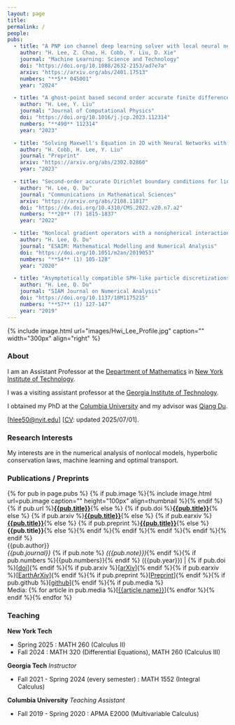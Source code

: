 ```yaml
---
layout: page
title:
permalink: /
people:
pubs:
  - title: "A PNP ion channel deep learning solver with local neural network and finite element input data"
    author: "H. Lee, Z. Chao, H. Cobb, Y. Liu, D. Xie"
    journal: "Machine Learning: Science and Technology"
    doi: "https://doi.org/10.1088/2632-2153/ad7e7a"
    arxiv: "https://arxiv.org/abs/2401.17513"
    numbers: "**5** 045001"
    year: "2024"

  - title: "A ghost-point based second order accurate finite difference method on uniform orthogonal grids for electromagnetic scattering around curved perfect electric conductors with corners"
    author: "H. Lee, Y. Liu"
    journal: "Journal of Computational Physics"
    doi: "https://doi.org/10.1016/j.jcp.2023.112314"
    numbers: "**490** 112314"
    year: "2023"

  - title: "Solving Maxwell's Equation in 2D with Neural Networks with Local Converging Inputs"
    author: "H. Cobb, H. Lee, Y. Liu"
    journal: "Preprint"
    arxiv: "https://arxiv.org/abs/2302.02860"
    year: "2023"

  - title: "Second-order accurate Dirichlet boundary conditions for linear nonlocal diffusion problems"
    author: "H. Lee, Q. Du"
    journal: "Communications in Mathematical Sciences"
    arxiv: "https://arxiv.org/abs/2108.11817"
    doi: "https://dx.doi.org/10.4310/CMS.2022.v20.n7.a2"
    numbers: "**20** (7) 1815-1837"
    year: "2022"

  - title: "Nonlocal gradient operators with a nonspherical interaction neighborhood and their applications"
    author: "H. Lee, Q. Du"
    journal: "ESAIM: Mathematical Modelling and Numerical Analysis"
    doi: "https://doi.org/10.1051/m2an/2019053"
    numbers: "**54** (1) 105-128"
    year: "2020"

  - title: "Asymptotically compatible SPH-like particle discretizations of one dimensional linear advection models"
    author: "H. Lee, Q. Du"
    journal: "SIAM Journal on Numerical Analysis"
    doi: "https://doi.org/10.1137/18M1175215"
    numbers: "**57** (1) 127-147"
    year: "2019"
---
```


{% include image.html url="images/Hwi_Lee_Profile.jpg" caption="" width="300px" align="right" %}

### About

I am an Assistant Professor at the [Department of Mathematics]
in [New York Institute of Technology].

I was a visiting assistant professor at the [Georgia Institute of Technology].

I obtained my PhD at the [Columbia University] and my
advisor was [Qiang Du].

[[hlee50@nyit.edu]] [[CV]: updated 2025/07/01].

### Research Interests

My interests are in the numerical analysis of nonlocal models, hyperbolic conservation laws, machine learning and optimal transport.

### Publications / Preprints

{% for pub in page.pubs %}
{% if pub.image %}{% include image.html url=pub.image caption="" height="100px" align=thumbnail %}{% endif %}
{% if pub.url %}[**{{pub.title}}**]({{pub.url}}){% else %}
{% if pub.doi %}[**{{pub.title}}**]({{pub.doi}}){% else %}
{% if pub.arxiv %}[**{{pub.title}}**]({{pub.arxiv}}){% else %}
{% if pub.earxiv %}[**{{pub.title}}**]({{pub.earxiv}}){% else %}
{% if pub.preprint %}[**{{pub.title}}**]({{pub.preprint}}){% else %}
**{{pub.title}}**{% else %}{% endif %}{% endif %}{% endif %}{% endif %}{% endif %}<br />
{{pub.author}}<br />
_{{pub.journal}}_ {% if pub.note %} _({{pub.note}})_{% endif %}{% if pub.numbers %}{{pub.numbers}}{% endif %} ({{pub.year}}) | {% if pub.doi %}[[doi]({{pub.doi}})]{% endif %}{% if pub.arxiv %}[[arXiv]({{pub.arxiv}})]{% endif %}{% if pub.earxiv %}[[EarthArXiv]({{pub.earxiv}})]{% endif %}{% if pub.preprint %}[[Preprint]({{pub.preprint}})]{% endif %}{% if pub.github %}[[github]({{pub.github}})]{% endif %}{% if pub.media %}<br />Media: {% for article in pub.media %}[[{{article.name}}]({{article.url}})]{% endfor %}{% endif %}{% endfor %}

### Teaching

**New York Tech**

- Spring 2025
  : MATH 260 (Calculus II)
- Fall 2024
  : MATH 320 (Differential Equations), MATH 260 (Calculus III)

**Georgia Tech**
_Instructor_

- Fall 2021 - Spring 2024 (every semester)
  : MATH 1552 (Integral Calculus)

**Columbia University**
_Teaching Assistant_

- Fall 2019 - Spring 2020
  : APMA E2000 (Multivariable Calculus)

<a rel="me" href="https://fosstodon.org/@dsrim"></a>

[Qiang Du]: https://www.apam.columbia.edu/faculty/qiang-du
[CV]: files/Donsub_Rim_CV.pdf
[hlee50@nyit.edu]: mailto:hlee50@nyit.edu
[github page]: https://github.com/dsrim/
[Columbia University]: https://apam.columbia.edu
[Department of Mathematics]: https://www.nyit.edu/academics/arts-and-sciences/mathematics/
[New York Institute of Technology]: https://nyit.edu
[Georgia Institute of Technology]: https://www.gatech.edu/
